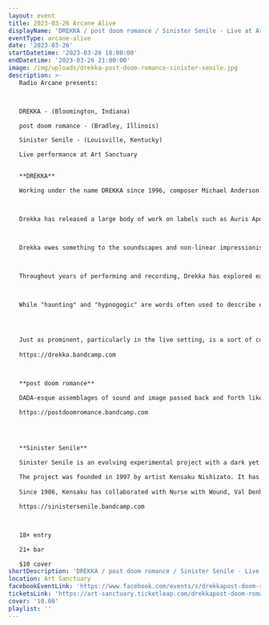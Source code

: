 ```yaml
---
layout: event
title: 2023-03-26 Arcane Alive
displayName: 'DREKKA / post doom romance / Sinister Senile - Live at Art Sanctuary'
eventType: arcane-alive
date: '2023-03-26'
startDatetime: '2023-03-26 18:00:00'
endDatetime: '2023-03-26 21:00:00'
image: /img/uploads/drekka-post-doom-romance-sinister-senile.jpg
description: >-
   Radio Arcane presents:



   DREKKA - (Bloomington, Indiana)

   post doom romance - (Bradley, Illinois)

   Sinister Senile - (Louisville, Kentucky)

   Live performance at Art Sanctuary


   **DREKKA**

   Working under the name DREKKA since 1996, composer Michael Anderson has toured, traveled, and collaborated extensively; collecting memories and building a personalized archive of sound that dates back to the mid-1980's.



   Drekka has released a large body of work on labels such as Auris Apothecary, Dais, Fabrica, Morc, Silber, Somnimage, and Anderson's own label, Bluesanct. Anderson has also recorded and toured as a member of such as projects as Jessica Bailiff, Dylan Ettinger, In Gowan Ring, Lovesliescrushing, Annelies Monseré, Stone Breath, and Turn Pale.



   Drekka owes something to the soundscapes and non-linear impressionism of Cindytalk or COIL, the industrial gravity of Einstürzende Neubauten or Hafler Trio, and the cinematic collaborations of Edward Artemiev/Andrei Tarkovsky or Simon Fisher Turner/Derek Jarman. But his work is singular, unique, and very personal.



   Throughout years of performing and recording, Drekka has explored early industrial tape culture, fragile bedroom noise-folk, and expansive cinematic textures. His work and performances touch on themes of silence, memory, and forgetfulness. But rather than obscure himself, as is so often the effect of experimental music, DREKKA functions as a direct line into Anderson's mind and his tenuous cache of memories. These personal aspects and this fragility are clearly on display, rather than being obfuscated by poetic abstractions.



   While "haunting" and "hypnogogic" are words often used to describe experimental music and art, DREKKA unequivocally occupies and deals in those dark spaces which comprise the tenuous province of memory and dreams. Those are the real ghosts of time and sound.




   Just as prominent, particularly in the live setting, is a sort of confrontation; a wrestling with frenetic energy that approaches mania or ecstasy. Just as DREKKA's recordings serve not to obscure but to exhibit Michael Anderson's mind, his performances serve to exhibit his person, his body. DREKKA's audiences behold not an anonymous face in the glow of a laptop, but a man riding his flimsy card table strewn with tape players, bells, trinkets, metal, and pedals. They behold a man's spirit riding him, contact microphone in mouth, hands shifting cassettes collected over time and distance. DREKKA's audiences behold a confrontation of spirit, body, memory, and sound.
   
   https://drekka.bandcamp.com



   **post doom romance**

   DADA-esque assemblages of sound and image passed back and forth like love letters between seah and mykel boyd.

   https://postdoomromance.bandcamp.com




   **Sinister Senile**

   Sinister Senile is an evolving experimental project with a dark yet pretty electro-accoustc edge.
   
   The project was founded in 1997 by artist Kensaku Nishizato. It has involved live works with Pas Musique. Along with contributions by Norman Westberg (Swans) and others.
   
   Since 1986, Kensaku has collaborated with Nurse with Wound, Val Denham, and more.

   https://sinistersenile.bandcamp.com



   18+ entry

   21+ bar

   $10 cover
shortDescription: 'DREKKA / post doom romance / Sinister Senile - Live at Art Sanctuary'
location: Art Sanctuary
facebookEventLink: 'https://www.facebook.com/events/s/drekkapost-doom-romancesiniste/951449715824237'
ticketsLink: 'https://art-sanctuary.ticketleap.com/drekkapost-doom-romancesinister-senile'
cover: '10.00'
playlist: ''
---
```


